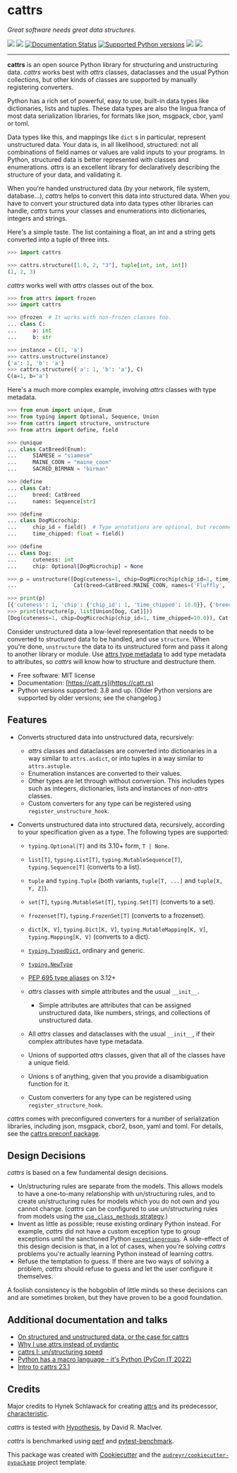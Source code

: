 # cattrs

<p>
  <em>Great software needs great data structures.</em>
</p>

<a href="https://pypi.python.org/pypi/cattrs"><img src="https://img.shields.io/pypi/v/cattrs.svg"/></a>
<a href="https://github.com/python-attrs/cattrs/actions?workflow=CI"><img src="https://github.com/python-attrs/cattrs/workflows/CI/badge.svg"/></a>
<a href="https://catt.rs/en/latest/?badge=latest"><img src="https://readthedocs.org/projects/cattrs/badge/?version=latest" alt="Documentation Status"/></a>
<a href="https://github.com/python-attrs/cattrs"><img src="https://img.shields.io/pypi/pyversions/cattrs.svg" alt="Supported Python versions"/></a>
<a href="https://github.com/python-attrs/cattrs/actions/workflows/main.yml"><img src="https://img.shields.io/endpoint?url=https://gist.githubusercontent.com/Tinche/22405310d6a663164d894a2beab4d44d/raw/covbadge.json"/></a>
<a href="https://github.com/psf/black"><img src="https://img.shields.io/badge/code%20style-black-000000.svg"/></a>

---

**cattrs** is an open source Python library for structuring and unstructuring
data. _cattrs_ works best with _attrs_ classes, dataclasses and the usual
Python collections, but other kinds of classes are supported by manually
registering converters.

Python has a rich set of powerful, easy to use, built-in data types like
dictionaries, lists and tuples. These data types are also the lingua franca
of most data serialization libraries, for formats like json, msgpack, cbor,
yaml or toml.

Data types like this, and mappings like `dict` s in particular, represent
unstructured data. Your data is, in all likelihood, structured: not all
combinations of field names or values are valid inputs to your programs. In
Python, structured data is better represented with classes and enumerations.
_attrs_ is an excellent library for declaratively describing the structure of
your data, and validating it.

When you're handed unstructured data (by your network, file system, database...),
_cattrs_ helps to convert this data into structured data. When you have to
convert your structured data into data types other libraries can handle,
_cattrs_ turns your classes and enumerations into dictionaries, integers and
strings.

Here's a simple taste. The list containing a float, an int and a string
gets converted into a tuple of three ints.

```python
>>> import cattrs

>>> cattrs.structure([1.0, 2, "3"], tuple[int, int, int])
(1, 2, 3)
```

_cattrs_ works well with _attrs_ classes out of the box.

```python
>>> from attrs import frozen
>>> import cattrs

>>> @frozen  # It works with non-frozen classes too.
... class C:
...     a: int
...     b: str

>>> instance = C(1, 'a')
>>> cattrs.unstructure(instance)
{'a': 1, 'b': 'a'}
>>> cattrs.structure({'a': 1, 'b': 'a'}, C)
C(a=1, b='a')
```

Here's a much more complex example, involving _attrs_ classes with type metadata.

```python
>>> from enum import unique, Enum
>>> from typing import Optional, Sequence, Union
>>> from cattrs import structure, unstructure
>>> from attrs import define, field

>>> @unique
... class CatBreed(Enum):
...     SIAMESE = "siamese"
...     MAINE_COON = "maine_coon"
...     SACRED_BIRMAN = "birman"

>>> @define
... class Cat:
...     breed: CatBreed
...     names: Sequence[str]

>>> @define
... class DogMicrochip:
...     chip_id = field()  # Type annotations are optional, but recommended
...     time_chipped: float = field()

>>> @define
... class Dog:
...     cuteness: int
...     chip: Optional[DogMicrochip] = None

>>> p = unstructure([Dog(cuteness=1, chip=DogMicrochip(chip_id=1, time_chipped=10.0)),
...                  Cat(breed=CatBreed.MAINE_COON, names=('Fluffly', 'Fluffer'))])

>>> print(p)
[{'cuteness': 1, 'chip': {'chip_id': 1, 'time_chipped': 10.0}}, {'breed': 'maine_coon', 'names': ('Fluffly', 'Fluffer')}]
>>> print(structure(p, list[Union[Dog, Cat]]))
[Dog(cuteness=1, chip=DogMicrochip(chip_id=1, time_chipped=10.0)), Cat(breed=<CatBreed.MAINE_COON: 'maine_coon'>, names=['Fluffly', 'Fluffer'])]
```

Consider unstructured data a low-level representation that needs to be converted to structured data to be handled, and use `structure`.
When you're done, `unstructure` the data to its unstructured form and pass it along to another library or module.
Use [attrs type metadata](http://attrs.readthedocs.io/en/stable/examples.html#types) to add type metadata to attributes, so _cattrs_ will know how to structure and destructure them.

- Free software: MIT license
- Documentation: [https://catt.rs](https://catt.rs)
- Python versions supported: 3.8 and up. (Older Python versions are supported by older versions; see the changelog.)

## Features

- Converts structured data into unstructured data, recursively:

  - _attrs_ classes and dataclasses are converted into dictionaries in a way similar to `attrs.asdict`, or into tuples in a way similar to `attrs.astuple`.
  - Enumeration instances are converted to their values.
  - Other types are let through without conversion. This includes types such as integers, dictionaries, lists and instances of non-_attrs_ classes.
  - Custom converters for any type can be registered using `register_unstructure_hook`.

- Converts unstructured data into structured data, recursively, according to your specification given as a type.
  The following types are supported:

  - `typing.Optional[T]` and its 3.10+ form, `T | None`.
  - `list[T]`, `typing.List[T]`, `typing.MutableSequence[T]`, `typing.Sequence[T]` (converts to a list).
  - `tuple` and `typing.Tuple` (both variants, `tuple[T, ...]` and `tuple[X, Y, Z]`).
  - `set[T]`, `typing.MutableSet[T]`, `typing.Set[T]` (converts to a set).
  - `frozenset[T]`, `typing.FrozenSet[T]` (converts to a frozenset).
  - `dict[K, V]`, `typing.Dict[K, V]`, `typing.MutableMapping[K, V]`, `typing.Mapping[K, V]` (converts to a dict).
  - [`typing.TypedDict`](https://docs.python.org/3/library/typing.html#typing.TypedDict), ordinary and generic.
  - [`typing.NewType`](https://docs.python.org/3/library/typing.html#newtype)
  - [PEP 695 type aliases](https://docs.python.org/3/library/typing.html#type-aliases) on 3.12+
  - _attrs_ classes with simple attributes and the usual `__init__`.

    - Simple attributes are attributes that can be assigned unstructured data,
      like numbers, strings, and collections of unstructured data.

  - All _attrs_ classes and dataclasses with the usual `__init__`, if their complex attributes have type metadata.
  - Unions of supported _attrs_ classes, given that all of the classes have a unique field.
  - Unions s of anything, given that you provide a disambiguation function for it.
  - Custom converters for any type can be registered using `register_structure_hook`.

_cattrs_ comes with preconfigured converters for a number of serialization libraries, including json, msgpack, cbor2, bson, yaml and toml.
For details, see the [cattrs.preconf package](https://catt.rs/en/stable/preconf.html).

## Design Decisions

_cattrs_ is based on a few fundamental design decisions.

- Un/structuring rules are separate from the models.
  This allows models to have a one-to-many relationship with un/structuring rules, and to create un/structuring rules for models which you do not own and you cannot change.
  (_cattrs_ can be configured to use un/structuring rules from models using the [`use_class_methods` strategy](https://catt.rs/en/latest/strategies.html#using-class-specific-structure-and-unstructure-methods).)
- Invent as little as possible; reuse existing ordinary Python instead.
  For example, _cattrs_ did not have a custom exception type to group exceptions until the sanctioned Python [`exceptiongroups`](https://docs.python.org/3/library/exceptions.html#ExceptionGroup).
  A side-effect of this design decision is that, in a lot of cases, when you're solving _cattrs_ problems you're actually learning Python instead of learning _cattrs_.
- Refuse the temptation to guess.
  If there are two ways of solving a problem, _cattrs_ should refuse to guess and let the user configure it themselves.

A foolish consistency is the hobgoblin of little minds so these decisions can and are sometimes broken, but they have proven to be a good foundation.

## Additional documentation and talks

- [On structured and unstructured data, or the case for cattrs](https://threeofwands.com/on-structured-and-unstructured-data-or-the-case-for-cattrs/)
- [Why I use attrs instead of pydantic](https://threeofwands.com/why-i-use-attrs-instead-of-pydantic/)
- [cattrs I: un/structuring speed](https://threeofwands.com/why-cattrs-is-so-fast/)
- [Python has a macro language - it's Python (PyCon IT 2022)](https://www.youtube.com/watch?v=UYRSixikUTo)
- [Intro to cattrs 23.1](https://threeofwands.com/intro-to-cattrs-23-1-0/)

## Credits

Major credits to Hynek Schlawack for creating [attrs](https://attrs.org) and its predecessor, [characteristic](https://github.com/hynek/characteristic).

_cattrs_ is tested with [Hypothesis](http://hypothesis.readthedocs.io/en/latest/), by David R. MacIver.

_cattrs_ is benchmarked using [perf](https://github.com/haypo/perf) and [pytest-benchmark](https://pytest-benchmark.readthedocs.io/en/latest/index.html).

This package was created with [Cookiecutter](https://github.com/audreyr/cookiecutter) and the [`audreyr/cookiecutter-pypackage`](https://github.com/audreyr/cookiecutter-pypackage) project template.
